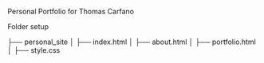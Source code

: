 Personal Portfolio for Thomas Carfano

Folder setup

├── personal_site
│   ├── index.html
│   ├── about.html
│   ├── portfolio.html
│   ├── style.css

